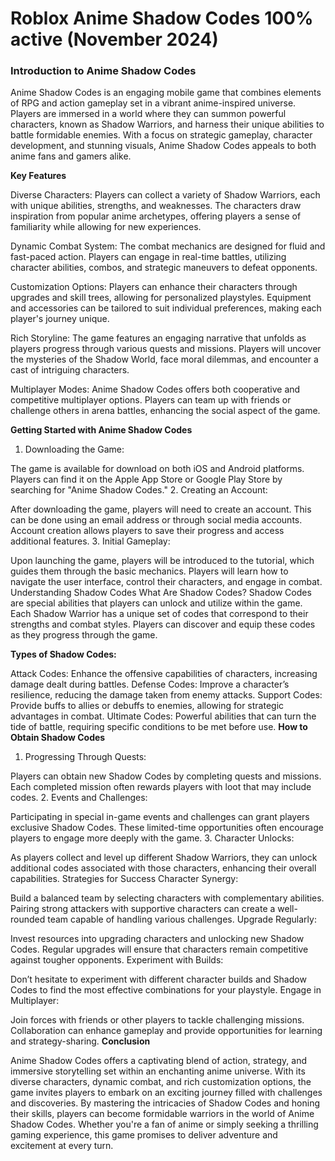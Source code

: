 # Roblox Anime Shadow Codes 100% active (November 2024)

### Introduction to Anime Shadow Codes

Anime Shadow Codes is an engaging mobile game that combines elements of RPG and action gameplay set in a vibrant anime-inspired universe. Players are immersed in a world where they can summon powerful characters, known as Shadow Warriors, and harness their unique abilities to battle formidable enemies. With a focus on strategic gameplay, character development, and stunning visuals, Anime Shadow Codes appeals to both anime fans and gamers alike.

**Key Features**

Diverse Characters: Players can collect a variety of Shadow Warriors, each with unique abilities, strengths, and weaknesses. The characters draw inspiration from popular anime archetypes, offering players a sense of familiarity while allowing for new experiences.

Dynamic Combat System: The combat mechanics are designed for fluid and fast-paced action. Players can engage in real-time battles, utilizing character abilities, combos, and strategic maneuvers to defeat opponents.

Customization Options: Players can enhance their characters through upgrades and skill trees, allowing for personalized playstyles. Equipment and accessories can be tailored to suit individual preferences, making each player's journey unique.

Rich Storyline: The game features an engaging narrative that unfolds as players progress through various quests and missions. Players will uncover the mysteries of the Shadow World, face moral dilemmas, and encounter a cast of intriguing characters.

Multiplayer Modes: Anime Shadow Codes offers both cooperative and competitive multiplayer options. Players can team up with friends or challenge others in arena battles, enhancing the social aspect of the game.

**Getting Started with Anime Shadow Codes**

1. Downloading the Game:

The game is available for download on both iOS and Android platforms. Players can find it on the Apple App Store or Google Play Store by searching for "Anime Shadow Codes."
2. Creating an Account:

After downloading the game, players will need to create an account. This can be done using an email address or through social media accounts. Account creation allows players to save their progress and access additional features.
3. Initial Gameplay:

Upon launching the game, players will be introduced to the tutorial, which guides them through the basic mechanics. Players will learn how to navigate the user interface, control their characters, and engage in combat.
Understanding Shadow Codes
What Are Shadow Codes? Shadow Codes are special abilities that players can unlock and utilize within the game. Each Shadow Warrior has a unique set of codes that correspond to their strengths and combat styles. Players can discover and equip these codes as they progress through the game.

**Types of Shadow Codes:**

Attack Codes: Enhance the offensive capabilities of characters, increasing damage dealt during battles.
Defense Codes: Improve a character’s resilience, reducing the damage taken from enemy attacks.
Support Codes: Provide buffs to allies or debuffs to enemies, allowing for strategic advantages in combat.
Ultimate Codes: Powerful abilities that can turn the tide of battle, requiring specific conditions to be met before use.
**How to Obtain Shadow Codes**
1. Progressing Through Quests:

Players can obtain new Shadow Codes by completing quests and missions. Each completed mission often rewards players with loot that may include codes.
2. Events and Challenges:

Participating in special in-game events and challenges can grant players exclusive Shadow Codes. These limited-time opportunities often encourage players to engage more deeply with the game.
3. Character Unlocks:

As players collect and level up different Shadow Warriors, they can unlock additional codes associated with those characters, enhancing their overall capabilities.
Strategies for Success
Character Synergy:

Build a balanced team by selecting characters with complementary abilities. Pairing strong attackers with supportive characters can create a well-rounded team capable of handling various challenges.
Upgrade Regularly:

Invest resources into upgrading characters and unlocking new Shadow Codes. Regular upgrades will ensure that characters remain competitive against tougher opponents.
Experiment with Builds:

Don’t hesitate to experiment with different character builds and Shadow Codes to find the most effective combinations for your playstyle.
Engage in Multiplayer:

Join forces with friends or other players to tackle challenging missions. Collaboration can enhance gameplay and provide opportunities for learning and strategy-sharing.
**Conclusion**

Anime Shadow Codes offers a captivating blend of action, strategy, and immersive storytelling set within an enchanting anime universe. With its diverse characters, dynamic combat, and rich customization options, the game invites players to embark on an exciting journey filled with challenges and discoveries. By mastering the intricacies of Shadow Codes and honing their skills, players can become formidable warriors in the world of Anime Shadow Codes. Whether you're a fan of anime or simply seeking a thrilling gaming experience, this game promises to deliver adventure and excitement at every turn.






